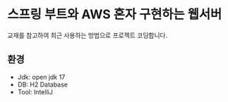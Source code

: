 # 스프링 부트와 AWS 혼자 구현하는 웹서버

교재를 참고하여 최근 사용하는 방법으로 프로젝트 코딩합니다.

## 환경

- Jdk: open jdk 17
- DB: H2 Database
- Tool: IntelliJ
